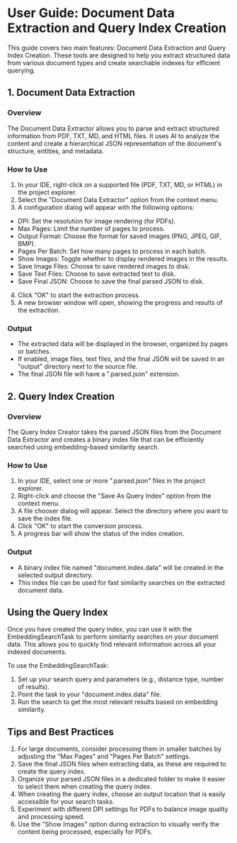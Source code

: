 # User Guide: Document Data Extraction and Query Index Creation

This guide covers two main features: Document Data Extraction and Query Index Creation. These tools are designed to help you extract structured data from various document types and
create searchable indexes for efficient querying.

## 1. Document Data Extraction

### Overview

The Document Data Extractor allows you to parse and extract structured information from PDF, TXT, MD, and HTML files. It uses AI to analyze the content and create a hierarchical
JSON representation of the document's structure, entities, and metadata.

### How to Use

1. In your IDE, right-click on a supported file (PDF, TXT, MD, or HTML) in the project explorer.
2. Select the "Document Data Extractor" option from the context menu.
3. A configuration dialog will appear with the following options:

- DPI: Set the resolution for image rendering (for PDFs).
- Max Pages: Limit the number of pages to process.
- Output Format: Choose the format for saved images (PNG, JPEG, GIF, BMP).
- Pages Per Batch: Set how many pages to process in each batch.
- Show Images: Toggle whether to display rendered images in the results.
- Save Image Files: Choose to save rendered images to disk.
- Save Text Files: Choose to save extracted text to disk.
- Save Final JSON: Choose to save the final parsed JSON to disk.

4. Click "OK" to start the extraction process.
5. A new browser window will open, showing the progress and results of the extraction.

### Output

- The extracted data will be displayed in the browser, organized by pages or batches.
- If enabled, image files, text files, and the final JSON will be saved in an "output" directory next to the source file.
- The final JSON file will have a ".parsed.json" extension.

## 2. Query Index Creation

### Overview

The Query Index Creator takes the parsed JSON files from the Document Data Extractor and creates a binary index file that can be efficiently searched using embedding-based
similarity search.

### How to Use

1. In your IDE, select one or more ".parsed.json" files in the project explorer.
2. Right-click and choose the "Save As Query Index" option from the context menu.
3. A file chooser dialog will appear. Select the directory where you want to save the index file.
4. Click "OK" to start the conversion process.
5. A progress bar will show the status of the index creation.

### Output

- A binary index file named "document.index.data" will be created in the selected output directory.
- This index file can be used for fast similarity searches on the extracted document data.

## Using the Query Index

Once you have created the query index, you can use it with the EmbeddingSearchTask to perform similarity searches on your document data. This allows you to quickly find relevant
information across all your indexed documents.

To use the EmbeddingSearchTask:

1. Set up your search query and parameters (e.g., distance type, number of results).
2. Point the task to your "document.index.data" file.
3. Run the search to get the most relevant results based on embedding similarity.

## Tips and Best Practices

1. For large documents, consider processing them in smaller batches by adjusting the "Max Pages" and "Pages Per Batch" settings.
2. Save the final JSON files when extracting data, as these are required to create the query index.
3. Organize your parsed JSON files in a dedicated folder to make it easier to select them when creating the query index.
4. When creating the query index, choose an output location that is easily accessible for your search tasks.
5. Experiment with different DPI settings for PDFs to balance image quality and processing speed.
6. Use the "Show Images" option during extraction to visually verify the content being processed, especially for PDFs.

